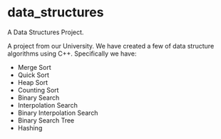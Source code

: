 # data_structures
A Data Structures Project.

A project from our University. We have created a few of data structure algorithms using C++. Specifically we have:
- Merge Sort
- Quick Sort
- Heap Sort
- Counting Sort
- Binary Search
- Interpolation Search
- Binary Interpolation Search
- Binary Search Tree
- Hashing
